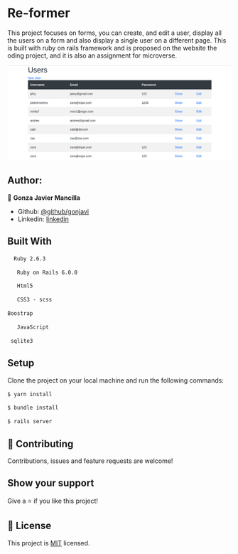 # Re-former
This project focuses on forms, you can create, and edit a user, display all the users on a form and also display a single user on a different page. This is built with ruby on rails framework and is proposed on the website the oding project, and it is also an assignment for microverse.

![screenshot](./re-former.png)

## Author:
 👤 **Gonza Javier Mancilla**

- Github: [@github/gonjavi](https://github.com/gonjavi)
- Linkedin: [linkedin](https://www.linkedin.com/in/g-javier-mancilla-a686a9178/)


## Built With
```bash
  Ruby 2.6.3
 ```
 ```bash
   Ruby on Rails 6.0.0
 ```
  ```bash
   Html5
 ```
  ```bash
   CSS3 - scss
 ```
  ```bash
Boostrap
```
  ```bash
   JavaScript
  ```
  ```bash
 sqlite3
  ```

## Setup
Clone the project on your local machine and run the following commands:
  ```bash
 $ yarn install
   ```
```bash
$ bundle install
 ```
  ```bash
 $ rails server
```

## 🤝 Contributing

Contributions, issues and feature requests are welcome!


## Show your support

Give a ⭐️ if you like this project!


## 📝 License

This project is [MIT](lic.url) licensed.

